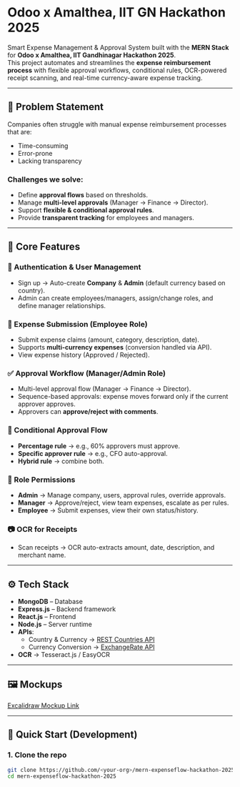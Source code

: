 # Odoo x Amalthea, IIT GN Hackathon 2025

Smart Expense Management & Approval System built with the **MERN Stack** for **Odoo x Amalthea, IIT Gandhinagar Hackathon 2025**.  
This project automates and streamlines the **expense reimbursement process** with flexible approval workflows, conditional rules, OCR-powered receipt scanning, and real-time currency-aware expense tracking.

---

## 🚩 Problem Statement
Companies often struggle with manual expense reimbursement processes that are:
- Time-consuming
- Error-prone
- Lacking transparency

### Challenges we solve:
- Define **approval flows** based on thresholds.
- Manage **multi-level approvals** (Manager → Finance → Director).
- Support **flexible & conditional approval rules**.
- Provide **transparent tracking** for employees and managers.

---

## 🔑 Core Features

### 🔐 Authentication & User Management
- Sign up → Auto-create **Company** & **Admin** (default currency based on country).
- Admin can create employees/managers, assign/change roles, and define manager relationships.

### 💸 Expense Submission (Employee Role)
- Submit expense claims (amount, category, description, date).
- Supports **multi-currency expenses** (conversion handled via API).
- View expense history (Approved / Rejected).

### ✅ Approval Workflow (Manager/Admin Role)
- Multi-level approval flow (Manager → Finance → Director).
- Sequence-based approvals: expense moves forward only if the current approver approves.
- Approvers can **approve/reject with comments**.

### 🔄 Conditional Approval Flow
- **Percentage rule** → e.g., 60% approvers must approve.
- **Specific approver rule** → e.g., CFO auto-approval.
- **Hybrid rule** → combine both.

### 👥 Role Permissions
- **Admin** → Manage company, users, approval rules, override approvals.
- **Manager** → Approve/reject, view team expenses, escalate as per rules.
- **Employee** → Submit expenses, view their own status/history.

### 📷 OCR for Receipts
- Scan receipts → OCR auto-extracts amount, date, description, and merchant name.

---

## ⚙️ Tech Stack
- **MongoDB** – Database
- **Express.js** – Backend framework
- **React.js** – Frontend
- **Node.js** – Server runtime
- **APIs**:
  - Country & Currency → [REST Countries API](https://restcountries.com/v3.1/all?fields=name,currencies)  
  - Currency Conversion → [ExchangeRate API](https://api.exchangerate-api.com/v4/latest/USD)
- **OCR** → Tesseract.js / EasyOCR

---

## 🖼️ Mockups
[Excalidraw Mockup Link](https://link.excalidraw.com/l/65VNwvy7c4X/4WSLZDTrhkA)

---

## 🚀 Quick Start (Development)

### 1. Clone the repo
```bash
git clone https://github.com/<your-org>/mern-expenseflow-hackathon-2025.git
cd mern-expenseflow-hackathon-2025

